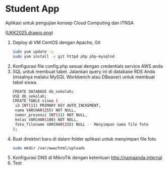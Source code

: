 # Student App
Aplikasi untuk pengujian konsep Cloud Computing dan ITNSA

([UKK2025.drawio.png](https://github.com/adinur21/studentapp/blob/main/UKK2025.drawio.png))

1. Deploy di VM CentOS dengan Apache, Git
   ```bash
   sudo yum update -y
   sudo yum install -y git httpd php php-mysqlnd 
   
2. Konfigurasi file config.php sesuai dengan credentials service AWS anda
3. SQL untuk membuat tabel. Jalankan query ini di database RDS Anda (misalnya melalui MySQL Workbench atau DBeaver) untuk membuat tabel siswa.
   ```bash
   CREATE DATABASE db_sekolah;
   USE db_sekolah;
   CREATE TABLE siswa (
    id INT(11) PRIMARY KEY AUTO_INCREMENT,
    nama VARCHAR(255) NOT NULL,
    nomor_presensi INT(11) NOT NULL,
    kelas VARCHAR(100) NOT NULL,
    foto_filename VARCHAR(255) NULL -- Menyimpan nama file foto
   );

4. Buat direktori baru di dalam folder aplikasi untuk menyimpan file foto
   ```bash
   sudo mkdir /var/www/html/uploads
5. Konfigurasi DNS di MikroTik dengan ketentuan http://namaanda.internal
5. Test 
